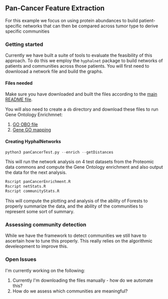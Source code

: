 ## Pan-Cancer Feature Extraction

For this example we focus on using protein abundances to build patient-specific networks that can then be compared across tumor type to derive specific communities

### Getting started
Currently we have built a suite of tools to evaluate the feasibility of this approach. To do this we employ the `hyphalnet` package to build networks of patients and communities across those patients. You will first need to downlooad a network file and build the graphs.

#### Files needed

Make sure you have downloaded and built the files according to the [main README file](../../README.Md).

You will also need to create a `db` directory and download these files to run Gene Ontology Enrichmnet:
1. [GO OBO file](http://purl.obolibrary.org/obo/go/go-basic.obo)
2. [Gene GO mapping](ftp://ftp.ncbi.nlm.nih.gov/gene/DATA/gene2go.gz)


#### Creating HyphalNetworks

``` python
python3 panCancerTest.py --enrich --getDistances

```

This will run the network analysis on 4 test datasets from the Proteomic data commons and compute the Gene Ontology enrichment and also output the data for the next analysis.

``` R
Rscript panCancerEnrichment.R
Rscript netStats.R
Rscript communityStats.R
```
This will compute the plotting and analysis of the ability of Forests to properly summarize the data, and the ability of the communities to represent some sort of summary.

### Assessing community detection
While we have the framework to detect communities we still have to ascertain how to tune this properly. This really relies on the algorithmic develeopment to improve this.

### Open Issues

I'm currently working on the following:

1. Currently I'm downloading the files manually - how do we automate this?
2. How do we assess which communities are meaningful?
